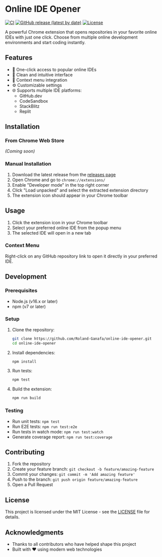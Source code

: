 # Online IDE Opener

[![CI](https://github.com/Roland-Ganafa/online-ide-opener/actions/workflows/ci.yml/badge.svg)](https://github.com/Roland-Ganafa/online-ide-opener/actions/workflows/ci.yml)
[![GitHub release (latest by date)](https://img.shields.io/github/v/release/Roland-Ganafa/online-ide-opener)](https://github.com/Roland-Ganafa/online-ide-opener/releases)
[![License](https://img.shields.io/github/license/Roland-Ganafa/online-ide-opener)](LICENSE)

A powerful Chrome extension that opens repositories in your favorite online IDEs with just one click. Choose from multiple online development environments and start coding instantly.

## Features

- 🚀 One-click access to popular online IDEs
- 🎨 Clean and intuitive interface
- 🔄 Context menu integration
- ⚙️ Customizable settings
- 🌐 Supports multiple IDE platforms:
  - GitHub.dev
  - CodeSandbox
  - StackBlitz
  - Replit

## Installation

### From Chrome Web Store
*(Coming soon)*

### Manual Installation
1. Download the latest release from the [releases page](https://github.com/Roland-Ganafa/online-ide-opener/releases)
2. Open Chrome and go to `chrome://extensions/`
3. Enable "Developer mode" in the top right corner
4. Click "Load unpacked" and select the extracted extension directory
5. The extension icon should appear in your Chrome toolbar

## Usage

1. Click the extension icon in your Chrome toolbar
2. Select your preferred online IDE from the popup menu
3. The selected IDE will open in a new tab

### Context Menu
Right-click on any GitHub repository link to open it directly in your preferred IDE.

## Development

### Prerequisites
- Node.js (v16.x or later)
- npm (v7 or later)

### Setup
1. Clone the repository:
   ```bash
   git clone https://github.com/Roland-Ganafa/online-ide-opener.git
   cd online-ide-opener
   ```

2. Install dependencies:
   ```bash
   npm install
   ```

3. Run tests:
   ```bash
   npm test
   ```

4. Build the extension:
   ```bash
   npm run build
   ```

### Testing
- Run unit tests: `npm test`
- Run E2E tests: `npm run test:e2e`
- Run tests in watch mode: `npm run test:watch`
- Generate coverage report: `npm run test:coverage`

## Contributing

1. Fork the repository
2. Create your feature branch: `git checkout -b feature/amazing-feature`
3. Commit your changes: `git commit -m 'Add amazing feature'`
4. Push to the branch: `git push origin feature/amazing-feature`
5. Open a Pull Request

## License

This project is licensed under the MIT License - see the [LICENSE](LICENSE) file for details.

## Acknowledgments

- Thanks to all contributors who have helped shape this project
- Built with ❤️ using modern web technologies
